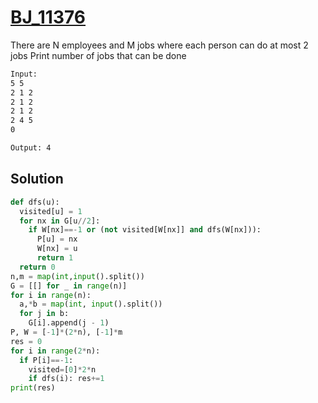 # [BJ_11376](https://acmicpc.net/problem/11376)

There are N employees and M jobs where each person can do at most 2 jobs
Print number of jobs that can be done

```txt
Input:
5 5
2 1 2
2 1 2
2 1 2
2 4 5
0

Output: 4
```

## Solution

```py
def dfs(u):
  visited[u] = 1
  for nx in G[u//2]:
    if W[nx]==-1 or (not visited[W[nx]] and dfs(W[nx])):
      P[u] = nx
      W[nx] = u
      return 1
  return 0
n,m = map(int,input().split())
G = [[] for _ in range(n)]
for i in range(n):
  a,*b = map(int, input().split())
  for j in b:
    G[i].append(j - 1)
P, W = [-1]*(2*n), [-1]*m
res = 0
for i in range(2*n):
  if P[i]==-1:
    visited=[0]*2*n
    if dfs(i): res+=1
print(res)
```
